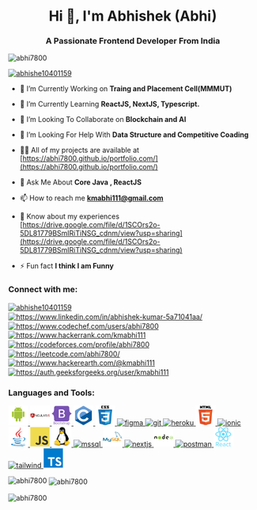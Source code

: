 <h1 align="center">Hi 👋, I'm Abhishek (Abhi)</h1>
<h3 align="center">A Passionate Frontend Developer From India</h3>

<p align="left"> <img src="https://komarev.com/ghpvc/?username=abhi7800&label=Profile%20views&color=0e75b6&style=flat" alt="abhi7800" /> </p>

<p align="left"> <a href="https://twitter.com/abhishe10401159" target="blank"><img src="https://img.shields.io/twitter/follow/abhishe10401159?logo=twitter&style=for-the-badge" alt="abhishe10401159" /></a> </p>

- 🔭 I’m Currently Working on **Traing and Placement Cell(MMMUT)**

- 🌱 I’m Currently Learning **ReactJS, NextJS, Typescript.**

- 👯 I’m Looking To Collaborate on **Blockchain and AI**

- 🤝 I’m Looking For Help With **Data Structure and Competitive Coading**

- 👨‍💻 All of my projects are available at [https://abhi7800.github.io/portfolio.com/](https://abhi7800.github.io/portfolio.com/)

- 💬 Ask Me About **Core Java , ReactJS**

- 📫 How to reach me **kmabhi111@gmail.com**

- 📄 Know about my experiences [https://drive.google.com/file/d/1SCOrs2o-5DL81779BSmIRiTiNSG_cdnm/view?usp=sharing](https://drive.google.com/file/d/1SCOrs2o-5DL81779BSmIRiTiNSG_cdnm/view?usp=sharing)

- ⚡ Fun fact **I think I am Funny**

<h3 align="left">Connect with me:</h3>
<p align="left">
<a href="https://twitter.com/abhishe10401159" target="blank"><img align="center" src="https://raw.githubusercontent.com/rahuldkjain/github-profile-readme-generator/master/src/images/icons/Social/twitter.svg" alt="abhishe10401159" height="30" width="40" /></a>
<a href="https://linkedin.com/in/https://www.linkedin.com/in/abhishek-kumar-5a71041aa/" target="blank"><img align="center" src="https://raw.githubusercontent.com/rahuldkjain/github-profile-readme-generator/master/src/images/icons/Social/linked-in-alt.svg" alt="https://www.linkedin.com/in/abhishek-kumar-5a71041aa/" height="30" width="40" /></a>
<a href="https://www.codechef.com/users/https://www.codechef.com/users/abhi7800" target="blank"><img align="center" src="https://cdn.jsdelivr.net/npm/simple-icons@3.1.0/icons/codechef.svg" alt="https://www.codechef.com/users/abhi7800" height="30" width="40" /></a>
<a href="https://www.hackerrank.com/https://www.hackerrank.com/kmabhi111" target="blank"><img align="center" src="https://raw.githubusercontent.com/rahuldkjain/github-profile-readme-generator/master/src/images/icons/Social/hackerrank.svg" alt="https://www.hackerrank.com/kmabhi111" height="30" width="40" /></a>
<a href="https://codeforces.com/profile/https://codeforces.com/profile/abhi7800" target="blank"><img align="center" src="https://raw.githubusercontent.com/rahuldkjain/github-profile-readme-generator/master/src/images/icons/Social/codeforces.svg" alt="https://codeforces.com/profile/abhi7800" height="30" width="40" /></a>
<a href="https://www.leetcode.com/https://leetcode.com/abhi7800/" target="blank"><img align="center" src="https://raw.githubusercontent.com/rahuldkjain/github-profile-readme-generator/master/src/images/icons/Social/leet-code.svg" alt="https://leetcode.com/abhi7800/" height="30" width="40" /></a>
<a href="https://www.hackerearth.com/https://www.hackerearth.com/@kmabhi111" target="blank"><img align="center" src="https://raw.githubusercontent.com/rahuldkjain/github-profile-readme-generator/master/src/images/icons/Social/hackerearth.svg" alt="https://www.hackerearth.com/@kmabhi111" height="30" width="40" /></a>
<a href="https://auth.geeksforgeeks.org/user/https://auth.geeksforgeeks.org/user/kmabhi111" target="blank"><img align="center" src="https://raw.githubusercontent.com/rahuldkjain/github-profile-readme-generator/master/src/images/icons/Social/geeks-for-geeks.svg" alt="https://auth.geeksforgeeks.org/user/kmabhi111" height="30" width="40" /></a>
</p>

<h3 align="left">Languages and Tools:</h3>
<p align="left"> <a href="https://developer.android.com" target="_blank" rel="noreferrer"> <img src="https://raw.githubusercontent.com/devicons/devicon/master/icons/android/android-original-wordmark.svg" alt="android" width="40" height="40"/> </a> <a href="https://angular.io" target="_blank" rel="noreferrer"> <img src="https://raw.githubusercontent.com/devicons/devicon/master/icons/angularjs/angularjs-original-wordmark.svg" alt="angularjs" width="40" height="40"/> </a> <a href="https://getbootstrap.com" target="_blank" rel="noreferrer"> <img src="https://raw.githubusercontent.com/devicons/devicon/master/icons/bootstrap/bootstrap-plain-wordmark.svg" alt="bootstrap" width="40" height="40"/> </a> <a href="https://www.cprogramming.com/" target="_blank" rel="noreferrer"> <img src="https://raw.githubusercontent.com/devicons/devicon/master/icons/c/c-original.svg" alt="c" width="40" height="40"/> </a> <a href="https://www.w3schools.com/css/" target="_blank" rel="noreferrer"> <img src="https://raw.githubusercontent.com/devicons/devicon/master/icons/css3/css3-original-wordmark.svg" alt="css3" width="40" height="40"/> </a> <a href="https://www.figma.com/" target="_blank" rel="noreferrer"> <img src="https://www.vectorlogo.zone/logos/figma/figma-icon.svg" alt="figma" width="40" height="40"/> </a> <a href="https://git-scm.com/" target="_blank" rel="noreferrer"> <img src="https://www.vectorlogo.zone/logos/git-scm/git-scm-icon.svg" alt="git" width="40" height="40"/> </a> <a href="https://heroku.com" target="_blank" rel="noreferrer"> <img src="https://www.vectorlogo.zone/logos/heroku/heroku-icon.svg" alt="heroku" width="40" height="40"/> </a> <a href="https://www.w3.org/html/" target="_blank" rel="noreferrer"> <img src="https://raw.githubusercontent.com/devicons/devicon/master/icons/html5/html5-original-wordmark.svg" alt="html5" width="40" height="40"/> </a> <a href="https://ionicframework.com" target="_blank" rel="noreferrer"> <img src="https://upload.wikimedia.org/wikipedia/commons/d/d1/Ionic_Logo.svg" alt="ionic" width="40" height="40"/> </a> <a href="https://www.java.com" target="_blank" rel="noreferrer"> <img src="https://raw.githubusercontent.com/devicons/devicon/master/icons/java/java-original.svg" alt="java" width="40" height="40"/> </a> <a href="https://developer.mozilla.org/en-US/docs/Web/JavaScript" target="_blank" rel="noreferrer"> <img src="https://raw.githubusercontent.com/devicons/devicon/master/icons/javascript/javascript-original.svg" alt="javascript" width="40" height="40"/> </a> <a href="https://www.linux.org/" target="_blank" rel="noreferrer"> <img src="https://raw.githubusercontent.com/devicons/devicon/master/icons/linux/linux-original.svg" alt="linux" width="40" height="40"/> </a> <a href="https://www.microsoft.com/en-us/sql-server" target="_blank" rel="noreferrer"> <img src="https://www.svgrepo.com/show/303229/microsoft-sql-server-logo.svg" alt="mssql" width="40" height="40"/> </a> <a href="https://www.mysql.com/" target="_blank" rel="noreferrer"> <img src="https://raw.githubusercontent.com/devicons/devicon/master/icons/mysql/mysql-original-wordmark.svg" alt="mysql" width="40" height="40"/> </a> <a href="https://nextjs.org/" target="_blank" rel="noreferrer"> <img src="https://cdn.worldvectorlogo.com/logos/nextjs-2.svg" alt="nextjs" width="40" height="40"/> </a> <a href="https://nodejs.org" target="_blank" rel="noreferrer"> <img src="https://raw.githubusercontent.com/devicons/devicon/master/icons/nodejs/nodejs-original-wordmark.svg" alt="nodejs" width="40" height="40"/> </a> <a href="https://postman.com" target="_blank" rel="noreferrer"> <img src="https://www.vectorlogo.zone/logos/getpostman/getpostman-icon.svg" alt="postman" width="40" height="40"/> </a> <a href="https://reactjs.org/" target="_blank" rel="noreferrer"> <img src="https://raw.githubusercontent.com/devicons/devicon/master/icons/react/react-original-wordmark.svg" alt="react" width="40" height="40"/> </a> <a href="https://tailwindcss.com/" target="_blank" rel="noreferrer"> <img src="https://www.vectorlogo.zone/logos/tailwindcss/tailwindcss-icon.svg" alt="tailwind" width="40" height="40"/> </a> <a href="https://www.typescriptlang.org/" target="_blank" rel="noreferrer"> <img src="https://raw.githubusercontent.com/devicons/devicon/master/icons/typescript/typescript-original.svg" alt="typescript" width="40" height="40"/> </a> </p>

<p><img align="left" src="https://github-readme-stats.vercel.app/api/top-langs?username=abhi7800&show_icons=true&locale=en&layout=compact" alt="abhi7800" /></p>

<p>&nbsp;<img align="center" src="https://github-readme-stats.vercel.app/api?username=abhi7800&show_icons=true&locale=en" alt="abhi7800" /></p>

<p><img align="center" src="https://github-readme-streak-stats.herokuapp.com/?user=abhi7800&" alt="abhi7800" /></p>

